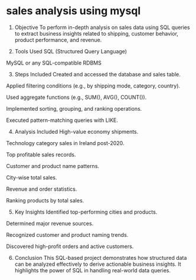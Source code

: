 # sales analysis using mysql
1. Objective
To perform in-depth analysis on sales data using SQL queries to extract business insights related to shipping, customer behavior, product performance, and revenue.

2. Tools Used
SQL (Structured Query Language)

MySQL or any SQL-compatible RDBMS

3. Steps Included
Created and accessed the database and sales table.

Applied filtering conditions (e.g., by shipping mode, category, country).

Used aggregate functions (e.g., SUM(), AVG(), COUNT()).

Implemented sorting, grouping, and ranking operations.

Executed pattern-matching queries with LIKE.

4. Analysis Included
High-value economy shipments.

Technology category sales in Ireland post-2020.

Top profitable sales records.

Customer and product name patterns.

City-wise total sales.

Revenue and order statistics.

Ranking products by total sales.

5. Key Insights
Identified top-performing cities and products.

Determined major revenue sources.

Recognized customer and product naming trends.

Discovered high-profit orders and active customers.

6. Conclusion
This SQL-based project demonstrates how structured data can be analyzed effectively to derive actionable business insights. It highlights the power of SQL in handling real-world data queries.


